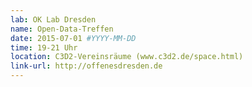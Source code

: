 ```yaml
---
lab: OK Lab Dresden
name: Open-Data-Treffen
date: 2015-07-01 #YYYY-MM-DD
time: 19-21 Uhr
location: C3D2-Vereinsräume (www.c3d2.de/space.html)
link-url: http://offenesdresden.de
---
```

